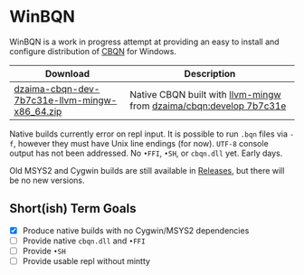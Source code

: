 # WinBQN

WinBQN is a work in progress attempt at providing an easy to install and configure distribution of [CBQN](https://github.com/dzaima/CBQN) for Windows.

| Download                                 | Description     |
| -----------------------------------------|-----------------|
| [dzaima-cbqn-dev-7b7c31e-llvm-mingw-x86_64.zip](https://github.com/actalley/WinBQN/releases/download/v0.0.9-alpha/dzaima-cbqn-dev-7b7c31e-llvm-mingw-x86_64.zip) | Native CBQN built with [llvm-mingw](https://github.com/mstorsjo/llvm-mingw) from [dzaima/cbqn:develop 7b7c31e](https://github.com/dzaima/CBQN/tree/7b7c31e) |

Native builds currently error on repl input. It is possible to run `.bqn` files via `-f`, however they must have Unix line endings (for now). `UTF-8` console output has not been addressed. No `•FFI`, `•SH`, or `cbqn.dll` yet. Early days.

Old MSYS2 and Cygwin builds are still available in [Releases](https://github.com/actalley/WinBQN/releases), but there will be no new versions.

## Short(ish) Term Goals
- [x] Produce native builds with no Cygwin/MSYS2 dependencies
- [ ] Provide native `cbqn.dll` and `•FFI`
- [ ] Provide `•SH`
- [ ] Provide usable repl without mintty
